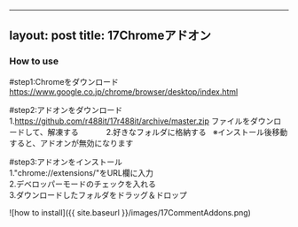 
---
layout: post
title: 17Chromeアドオン
---

### How to use

#step1:Chromeをダウンロード   
	https://www.google.co.jp/chrome/browser/desktop/index.html   

#step2:アドオンをダウンロード   
	1.https://github.com/r488it/17r488it/archive/master.zip
	ファイルをダウンロードして、解凍する
	　　　
	2.好きなフォルダに格納する   
	※インストール後移動すると、アドオンが無効になります   

#step3:アドオンをインストール   
	1."chrome://extensions/"をURL欄に入力   
	2.デベロッパーモードのチェックを入れる   
	3.ダウンロードしたフォルダをドラッグ＆ドロップ   

![how to install]({{ site.baseurl }}/images/17CommentAddons.png)
